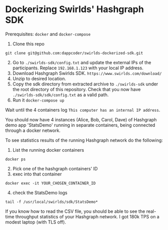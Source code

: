 # Dockerizing Swirlds' Hashgraph SDK
Prerequisites: `docker` and `docker-compose`

1. Clone this repo
``` 
git clone git@github.com:dappcoder/swirlds-dockerized-sdk.git 
```
2. Go to `./swirlds-sdk/config.txt` and update the external IPs of the participants. Replace `192.168.1.123` with your local IP address. 
3. Download Hashgraph Swirlds SDK. 
``` https://www.swirlds.com/download/ ```
4. Unzip to desired location.
5. Copy the sdk directory from extracted archive to `./swirlds-sdk` under the root directory of this repository. Check that you now have `./swirlds-sdk/sdk/config.txt` as a valid path.
6. Run it
``` docker-compose up ```

Wait until the 4 containers log `This computer has an internal IP address`. 

You should now have 4 instances (Alice, Bob, Carol, Dave) of Hashgraph demo app 'StatsDemo' running in separate containers, being connected through a docker network.

To see statistics results of the running Hashgraph network do the following:

1. List the running docker containers
``` 
docker ps
```
2. Pick one of the hashgraph containers' ID
3. exec into that container
``` 
docker exec -it YOUR_CHOSEN_CONTAINER_ID 
```
4. check the StatsDemo logs
```
tail -f /usr/local/swirlds/sdk/StatsDemo* 
```

If you know how to read the CSV file, you should be able to see the real-time throughput statistics of your Hashgraph network. I got 180k TPS on a modest laptop (with TLS off).
